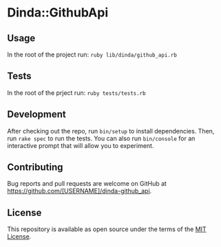 # Dinda::GithubApi

## Usage

In the root of the project run:
`ruby lib/dinda/github_api.rb`

## Tests

In the root of the prject run:
`ruby tests/tests.rb`

## Development

After checking out the repo, run `bin/setup` to install dependencies. Then, run `rake spec` to run the tests. You can also run `bin/console` for an interactive prompt that will allow you to experiment.

## Contributing

Bug reports and pull requests are welcome on GitHub at https://github.com/[USERNAME]/dinda-github_api.

## License

This repository is available as open source under the terms of the [MIT License](http://opensource.org/licenses/MIT).
